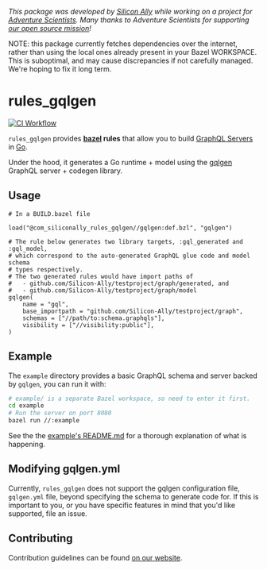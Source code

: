 _This package was developed by [Silicon Ally](https://siliconally.org) while
working on a project for  [Adventure Scientists](https://adventurescientists.org).
Many thanks to Adventure Scientists for supporting [our open source
mission](https://siliconally.org/policies/open-source/)!_

NOTE: this package currently fetches dependencies over the internet, rather than
using the local ones already present in your Bazel WORKSPACE. This is suboptimal,
and may cause discrepancies if not carefully managed. We're hoping to fix it long
term.

# rules_gqlgen

[![CI Workflow](https://github.com/Silicon-Ally/rules_gqlgen/actions/workflows/build.yml/badge.svg)](https://github.com/Silicon-Ally/rules_gqlgen/actions?query=branch%3Amain)

`rules_gqlgen` provides **[bazel](https://bazel.build/) rules** that allow you to
build [GraphQL Servers](https://graphql.org/) in [Go](https://go.dev/).

Under the hood, it generates a Go runtime + model using the
[gqlgen](https://github.com/99designs/gqlgen) GraphQL server + codegen library.

## Usage

```bazel
# In a BUILD.bazel file

load("@com_siliconally_rules_gqlgen//gqlgen:def.bzl", "gqlgen")

# The rule below generates two library targets, :gql_generated and :gql_model,
# which correspond to the auto-generated GraphQL glue code and model schema
# types respectively.
# The two generated rules would have import paths of
#   - github.com/Silicon-Ally/testproject/graph/generated, and
#   - github.com/Silicon-Ally/testproject/graph/model
gqlgen(
    name = "gql",
    base_importpath = "github.com/Silicon-Ally/testproject/graph",
    schemas = ["//path/to:schema.graphqls"],
    visibility = ["//visibility:public"],
)
```

## Example

The `example` directory provides a basic GraphQL schema and server backed by
`gqlgen`, you can run it with:

```bash
# example/ is a separate Bazel workspace, so need to enter it first.
cd example
# Run the server on port 8080
bazel run //:example
```

See the the [example's README.md](/example/README.md) for a thorough
explanation of what is happening.

## Modifying gqlgen.yml

Currently, `rules_gqlgen` does not support the gqlgen configuration file,
`gqlgen.yml` file, beyond specifying the schema to generate code for. If this
is important to you, or you have specific features in mind that you'd like
supported, file an issue.

## Contributing

Contribution guidelines can be found [on our website](https://siliconally.org/oss/contributor-guidelines).

